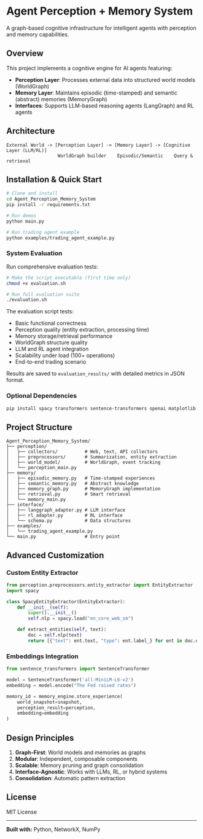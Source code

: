 # Agent Perception + Memory System

A graph-based cognitive infrastructure for intelligent agents with perception and memory capabilities.

## Overview

This project implements a cognitive engine for AI agents featuring:
- **Perception Layer**: Processes external data into structured world models (WorldGraph)
- **Memory Layer**: Maintains episodic (time-stamped) and semantic (abstract) memories (MemoryGraph)
- **Interfaces**: Supports LLM-based reasoning agents (LangGraph) and RL agents

## Architecture

```
External World -> [Perception Layer] -> [Memory Layer] -> [Cognitive Layer (LLM/RL)]
                   WorldGraph builder    Episodic/Semantic    Query & retrieval
```

## Installation & Quick Start

```bash
# Clone and install
cd Agent_Perception_Memory_System
pip install -r requirements.txt

# Run demos
python main.py

# Run trading agent example
python examples/trading_agent_example.py
```

### System Evaluation

Run comprehensive evaluation tests:

```bash
# Make the script executable (first time only)
chmod +x evaluation.sh

# Run full evaluation suite
./evaluation.sh
```

The evaluation script tests:
- Basic functional correctness
- Perception quality (entity extraction, processing time)
- Memory storage/retrieval performance
- WorldGraph structure quality
- LLM and RL agent integration
- Scalability under load (100+ operations)
- End-to-end trading scenario

Results are saved to `evaluation_results/` with detailed metrics in JSON format.

### Optional Dependencies
```bash
pip install spacy transformers sentence-transformers openai matplotlib plotly
```


## Project Structure

```
Agent_Perception_Memory_System/
├── perception/
│   ├── collectors/          # Web, text, API collectors
│   ├── preprocessors/       # Summarization, entity extraction
│   ├── world_model/         # WorldGraph, event tracking
│   └── perception_main.py
├── memory/
│   ├── episodic_memory.py   # Time-stamped experiences
│   ├── semantic_memory.py   # Abstract knowledge
│   ├── memory_graph.py      # MemoryGraph implementation
│   ├── retrieval.py         # Smart retrieval
│   └── memory_main.py
├── interface/
│   ├── langgraph_adapter.py # LLM interface
│   ├── rl_adapter.py        # RL interface
│   └── schema.py            # Data structures
├── examples/
│   └── trading_agent_example.py
└── main.py                  # Entry point
```

## Advanced Customization

### Custom Entity Extractor
```python
from perception.preprocessors.entity_extractor import EntityExtractor
import spacy

class SpacyEntityExtractor(EntityExtractor):
    def __init__(self):
        super().__init__()
        self.nlp = spacy.load("en_core_web_sm")

    def extract_entities(self, text):
        doc = self.nlp(text)
        return [{"text": ent.text, "type": ent.label_} for ent in doc.ents]
```

### Embeddings Integration
```python
from sentence_transformers import SentenceTransformer

model = SentenceTransformer('all-MiniLM-L6-v2')
embedding = model.encode("The Fed raised rates")

memory_id = memory_engine.store_experience(
    world_snapshot=snapshot,
    perception_result=perception,
    embedding=embedding
)
```

## Design Principles

1. **Graph-First**: World models and memories as graphs
2. **Modular**: Independent, composable components
3. **Scalable**: Memory pruning and graph consolidation
4. **Interface-Agnostic**: Works with LLMs, RL, or hybrid systems
5. **Consolidation**: Automatic pattern extraction

## License

MIT License

---

**Built with:** Python, NetworkX, NumPy
